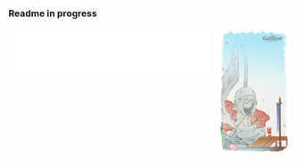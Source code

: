 ### Readme in progress
<div align="center">
<img src="https://github.com/Aryan570/Aryan570/blob/main/for_github/1650775908213.jpg" align="right" width="25%"/>
<img src="https://github.com/Aryan570/Aryan570/blob/main/for_github/output-onlinegiftools.gif" width="70%" />
  
</div>
